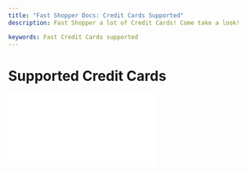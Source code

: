 ```yaml
---
title: "Fast Shopper Docs: Credit Cards Supported"
description: Fast Shopper a lot of Credit Cards! Come take a look!

keywords: Fast Credit Cards supported
---
```


# Supported Credit Cards

<embed src="/reusables/for-sellers/_supported-credit-cards.md" />
